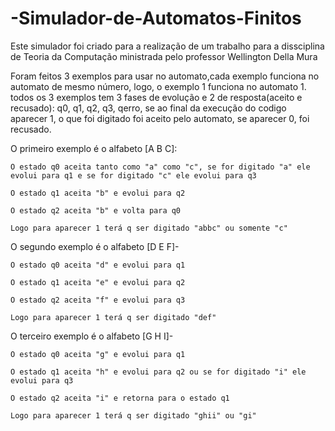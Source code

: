 # -Simulador-de-Automatos-Finitos
Este simulador foi criado para a realização de um trabalho para a dissciplina de Teoria da Computação ministrada pelo professor Wellington Della Mura

Foram feitos 3 exemplos para usar no automato,cada exemplo funciona no automato de mesmo número, logo, o exemplo 1 funciona no automato 1. todos os 3 exemplos tem 3 fases de evolução e 2 de resposta(aceito e recusado): q0, q1, q2, q3, qerro, se ao final da execução do codigo aparecer 1, o que foi digitado foi aceito pelo automato, se aparecer 0, foi recusado.



O primeiro exemplo é o alfabeto [A B C]:
  
    O estado q0 aceita tanto como "a" como "c", se for digitado "a" ele evolui para q1 e se for digitado "c" ele evolui para q3
  
    O estado q1 aceita "b" e evolui para q2
  
    O estado q2 aceita "b" e volta para q0
  
    Logo para aparecer 1 terá q ser digitado "abbc" ou somente "c"


O segundo exemplo é o alfabeto [D E F]- 
  
    O estado q0 aceita "d" e evolui para q1 
  
    O estado q1 aceita "e" e evolui para q2
  
    O estado q2 aceita "f" e evolui para q3
  
    Logo para aparecer 1 terá q ser digitado "def"
  
  
O terceiro exemplo é o alfabeto [G H I]- 
  
    O estado q0 aceita "g" e evolui para q1
  
    O estado q1 aceita "h" e evolui para q2 ou se for digitado "i" ele evolui para q3 
  
    O estado q2 aceita "i" e retorna para o estado q1
  
    Logo para aparecer 1 terá q ser digitado "ghii" ou "gi"
